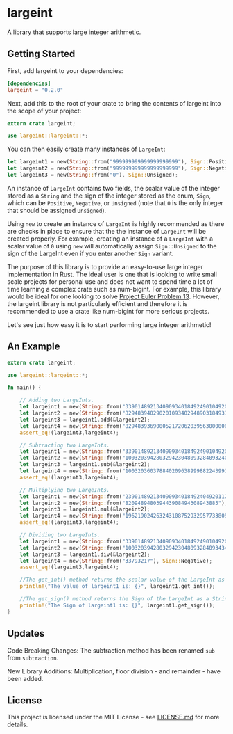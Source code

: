 # largeint
A library that supports large integer arithmetic.

## Getting Started
First, add largeint to your dependencies:
```toml
[dependencies]
largeint = "0.2.0"
```
Next, add this to the root of your crate to bring the contents of largeint into the scope of your project:
```rust
extern crate largeint;

use largeint::largeint::*;
```

You can then easily create many instances of `LargeInt`:
```rust
let largeint1 = new(String::from("999999999999999999999"), Sign::Positive);
let largeint2 = new(String::from("999999999999999999999"), Sign::Negative);
let largeint3 = new(String::from("0"), Sign::Unsigned);
```
An instance of `LargeInt` contains two fields, the scalar value of the integer stored as a `String` and the sign of the integer stored as the enum, `Sign`, which can be `Positive`, `Negative`, or `Unsigned` (note that `0` is the only integer that should be assigned `Unsigned`).

Using `new` to create an instance of `LargeInt` is highly recommended as there are checks in place to ensure that the the instance of `LargeInt` will be created properly. For example, creating an instance of a `LargeInt` with a scalar value of `0` using `new` will automatically assign `Sign::Unsigned` to the sign of the LargeInt even if you enter another `Sign` variant.  

The purpose of this library is to provide an easy-to-use large integer implementation in Rust.
The ideal user is one that is looking to write small scale projects for personal use and does
not want to spend time a lot of time learning a complex crate such as num-bigint. For example,
this library would be ideal for one looking to solve [Project Euler Problem 13](https://projecteuler.net/problem=13).
However, the largeint library is not particularly efficient and therefore it is recommended to use
a crate like num-bigint for more serious projects.

Let's see just how easy it is to start performing large integer arithmetic!

## An Example

```rust
extern crate largeint;

use largeint::largeint::*;

fn main() {

    // Adding two LargeInts.
    let largeint1 = new(String::from("33901489213409093401849249010492000112"), Sign::Positive);
    let largeint2 = new(String::from("8294839402902010934029489031849310009324234230"), Sign::Negative);
    let largeint3 = largeint1.add(&largeint2);
    let largeint4 = new(String::from("8294839369000521720620395630000060998832234118"), Sign::Negative);
    assert_eq!(largeint3,largeint4);

    // Subtracting two LargeInts.
    let largeint1 = new(String::from("33901489213409093401849249010492000112"), Sign::Negative);
    let largeint2 = new(String::from("100320394280329423048093284093240234809833999"), Sign::Negative);
    let largeint3 = largeint1.sub(&largeint2);
    let largeint4 = new(String::from("100320360378840209638999882243991224317833887"), Sign::Positive);
    assert_eq!(largeint3,largeint4);

    // Multiplying two LargeInts.
    let largeint1 = new(String::from("239014892134090934018492404920112"), Sign::Negative);
    let largeint2 = new(String::from("820948948039443908494308943885"), Sign::Negative);
    let largeint3 = largeint1.mul(&largeint2);
    let largeint4 = new(String::from("196219024263243108752932957733805138559777844813650340515915120"), Sign::Positive);
    assert_eq!(largeint3,largeint4);

    // Dividing two LargeInts.
    let largeint1 = new(String::from("33901489213409093401849249010492088384894374938712"), Sign::Positive);
    let largeint2 = new(String::from("1003203942803294230480932840934343489333999"), Sign::Negative);
    let largeint3 = largeint1.div(&largeint2);
    let largeint4 = new(String::from("33793217"), Sign::Negative);
    assert_eq!(largeint3,largeint4);

    //The get_int() method returns the scalar value of the LargeInt as a String.
    println!("The value of largeint1 is: {}", largeint1.get_int());

    //The get_sign() method returns the Sign of the LargeInt as a String.
    println!("The Sign of largeint1 is: {}", largeint1.get_sign());
}

```
## Updates
Code Breaking Changes:
The subtraction method has been renamed `sub` from  `subtraction`.

New Library Additions:
Multiplication, floor division - and remainder - have been added.  

## License
This project is licensed under the MIT License - see [LICENSE.md](https://github.com/Starfunk/largeint/blob/master/LICENSE) for more details.

